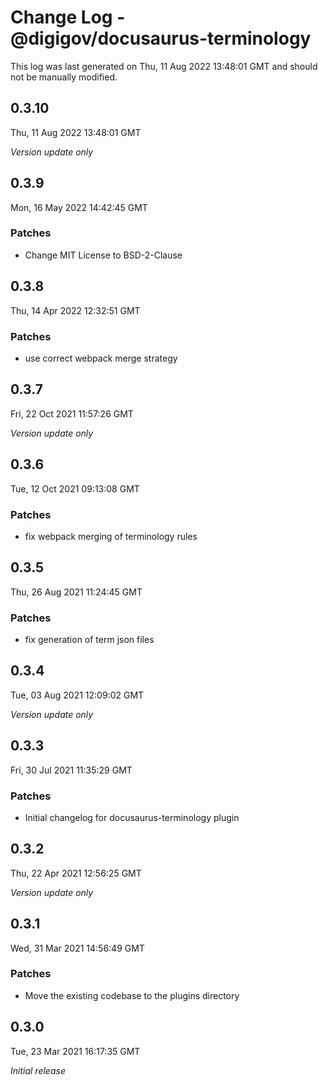 # Change Log - @digigov/docusaurus-terminology

This log was last generated on Thu, 11 Aug 2022 13:48:01 GMT and should not be manually modified.

## 0.3.10
Thu, 11 Aug 2022 13:48:01 GMT

_Version update only_

## 0.3.9
Mon, 16 May 2022 14:42:45 GMT

### Patches

- Change MIT License to BSD-2-Clause

## 0.3.8
Thu, 14 Apr 2022 12:32:51 GMT

### Patches

- use correct webpack merge strategy

## 0.3.7
Fri, 22 Oct 2021 11:57:26 GMT

_Version update only_

## 0.3.6
Tue, 12 Oct 2021 09:13:08 GMT

### Patches

- fix webpack merging of terminology rules

## 0.3.5
Thu, 26 Aug 2021 11:24:45 GMT

### Patches

- fix generation of term json files

## 0.3.4
Tue, 03 Aug 2021 12:09:02 GMT

_Version update only_

## 0.3.3
Fri, 30 Jul 2021 11:35:29 GMT

### Patches

- Initial changelog for docusaurus-terminology plugin

## 0.3.2
Thu, 22 Apr 2021 12:56:25 GMT

_Version update only_

## 0.3.1
Wed, 31 Mar 2021 14:56:49 GMT

### Patches

- Move the existing codebase to the plugins directory

## 0.3.0
Tue, 23 Mar 2021 16:17:35 GMT

_Initial release_


